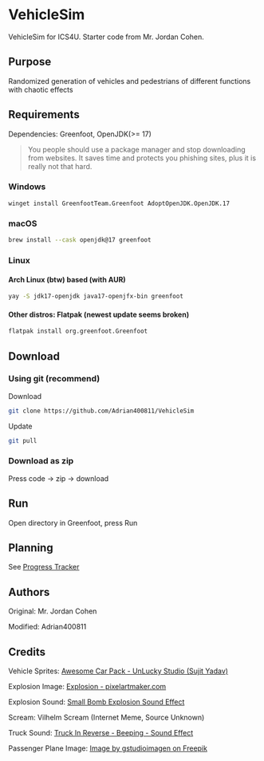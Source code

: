 # VehicleSim
VehicleSim for ICS4U. Starter code from Mr. Jordan Cohen.

## Purpose
Randomized generation of vehicles and pedestrians of different functions with chaotic effects

## Requirements
Dependencies: Greenfoot, OpenJDK(>= 17)
> You people should use a package manager and stop downloading from websites. It saves time and protects you phishing sites, plus it is really not that hard.
### Windows
```pwsh
winget install GreenfootTeam.Greenfoot AdoptOpenJDK.OpenJDK.17
```
### macOS
```zsh
brew install --cask openjdk@17 greenfoot
```
### Linux
#### Arch Linux (btw) based (with AUR)
```bash
yay -S jdk17-openjdk java17-openjfx-bin greenfoot
```
#### Other distros: Flatpak (newest update seems broken)
```bash
flatpak install org.greenfoot.Greenfoot
```

## Download
### Using git (recommend)
Download
```sh
git clone https://github.com/Adrian400811/VehicleSim
```  

Update  
```sh
git pull
```

### Download as zip
Press code -> zip -> download


## Run
Open directory in Greenfoot, press Run

## Planning
See [Progress Tracker](https://github.com/Adrian400811/VehicleSim/issues/1)  

## Authors
Original: Mr. Jordan Cohen

Modified: Adrian400811

## Credits
Vehicle Sprites: [Awesome Car Pack - UnLucky Studio (Sujit Yadav)](https://unluckystudio.com/game-art-giveaway-7-top-down-vehicles-sprites-pack/)

Explosion Image: [Explosion - pixelartmaker.com](https://pixelartmaker.com/art/695c3a296d3fc8c)

Explosion Sound: [Small Bomb Explosion Sound Effect](https://youtu.be/9FMquJzgDGQ)

Scream: Vilhelm Scream (Internet Meme, Source Unknown)

Truck Sound: [Truck In Reverse - Beeping - Sound Effect](https://youtu.be/fRzYqsDSplg)

Passenger Plane Image: [Image by gstudioimagen on Freepik](https://www.freepik.com/free-vector/plane-flying-travel-machine_137585846.htm)
